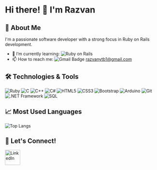 # Hi there! 👋 I'm Razvan

## 🚀 About Me
I'm a passionate software developer with a strong focus in Ruby on Rails development.

- 🌱 I’m currently learning: ![Ruby on Rails](https://img.shields.io/badge/-Ruby_on_Rails-CC0000?style=flat&logo=rubyonrails&logoColor=white)
- 📫 How to reach me: ![Gmail Badge](https://img.shields.io/badge/Gmail-D14836?style=flat&logo=gmail&logoColor=white) [razvanytb1@gmail.com](mailto:razvanytb1@gmail.com)

## 🛠️ Technologies & Tools
![Ruby](https://img.shields.io/badge/-Ruby-CC342D?style=flat&logo=ruby&logoColor=white)
![C](https://img.shields.io/badge/-C-A8B9CC?style=flat&logo=c&logoColor=white)
![C++](https://img.shields.io/badge/-C++-00599C?style=flat&logo=c%2B%2B&logoColor=white)
![C#](https://img.shields.io/badge/-C%23-239120?style=flat&logo=c-sharp&logoColor=white)
![HTML5](https://img.shields.io/badge/-HTML5-E34F26?style=flat&logo=html5&logoColor=white)
![CSS3](https://img.shields.io/badge/-CSS3-1572B6?style=flat&logo=css3)
![Bootstrap](https://img.shields.io/badge/-Bootstrap-563D7C?style=flat&logo=bootstrap)
![Arduino](https://img.shields.io/badge/-Arduino-00979D?style=flat&logo=arduino&logoColor=white)
![Git](https://img.shields.io/badge/-Git-F05032?style=flat&logo=git&logoColor=white)
![.NET Framework](https://img.shields.io/badge/-.NET_Framework-512BD4?style=flat&logo=dot-net&logoColor=white)
![SQL](https://img.shields.io/badge/-SQL-4479A1?style=flat&logo=sql&logoColor=white)

## 📈 Most Used Languages
![Top Langs](https://github-readme-stats.vercel.app/api/top-langs/?username=razvan1x&layout=compact&theme=radical)

## 🤝 Let's Connect!
<a href="https://www.linkedin.com/in/răzvancojei/">
    <img src="https://upload.wikimedia.org/wikipedia/commons/c/ca/LinkedIn_logo_initials.png" alt="LinkedIn" width="50" />
</a>

